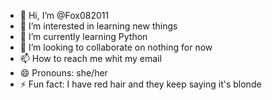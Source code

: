 - 👋 Hi, I’m @Fox082011
- 👀 I’m interested in learning new things
- 🌱 I’m currently learning Python
- 💞️ I’m looking to collaborate on nothing for now
- 📫 How to reach me whit my email
- 😄 Pronouns: she/her
- ⚡ Fun fact: I have red hair and they keep saying it's blonde

<!---
Fox082011/Fox082011 is a ✨ special ✨ repository because its `README.md` (this file) appears on your GitHub profile.
You can click the Preview link to take a look at your changes.
--->
